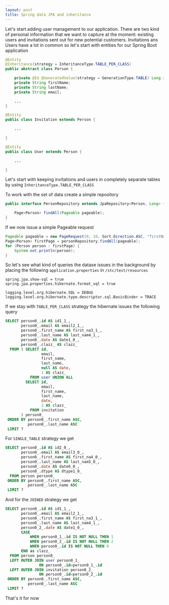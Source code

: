 ```yaml
---
layout: post
title: Spring data JPA and inheritance
---
```


Let's start adding user management to our application. There are two kind of personal information that we want to capture at the moment: existing users and invitations sent out for new potential customers.
Invitations ans Users have a lot in common so let's start with entities for our Spring Boot application

```java
@Entity
@Inheritance(strategy = InheritanceType.TABLE_PER_CLASS)
public abstract class Person {

    private @Id @GeneratedValue(strategy = GenerationType.TABLE) Long id;
    private String firstName;
    private String lastName;
    private String email;

    ...
}

@Entity
public class Invitation extends Person {

    ...

}

@Entity
public class User extends Person {

    ...

}
```

Let's start with keeping invitations and users in completely separate tables by using `InheritanceType.TABLE_PER_CLASS`

To work with the set of data create a simple repository

```java
public interface PersonRepository extends JpaRepository<Person, Long> {

    Page<Person> findAll(Pageable pageable);
}
```

If we now issue a simple Pageable request

```java
Pageable pageable = new PageRequest(0, 10, Sort.Direction.ASC, "firstName", "lastName");
Page<Person> firstPage = personRepository.findAll(pageable);
for (Person person : firstPage) {
    System.out.println(person);
}
```

So let's see what kind of queries the datase issues in the background by placing the following `application.properties` in `/stc/test/resources`

```properties
spring.jpa.show-sql = true
spring.jpa.properties.hibernate.format_sql = true

logging.level.org.hibernate.SQL = DEBUG
logging.level.org.hibernate.type.descriptor.sql.BasicBinder = TRACE
```

If we stay with `TABLE_PER_CLASS` strategy the hibernate issues the following query

```sql
SELECT person0_.id AS id1_1_,
       person0_.email AS email2_1_,
       person0_.first_name AS first_na3_1_,
       person0_.last_name AS last_nam4_1_,
       person0_.date AS date1_0_,
       person0_.clazz_ AS clazz_
  FROM ( SELECT id,
                email,
                first_name,
                last_name,
                null AS date,
                1 AS clazz_
           FROM user UNION ALL
         SELECT id,
                email,
                first_name,
                last_name,
                date,
                2 AS clazz_
           FROM invitation
       ) person0_
 ORDER BY person0_.first_name ASC,
          person0_.last_name ASC
 LIMIT ?
```

For `SINGLE_TABLE` strategy we get

```sql
SELECT person0_.id AS id2_0_,
       person0_.email AS email3_0_,
       person0_.first_name AS first_na4_0_,
       person0_.last_name AS last_nam5_0_,
       person0_.date AS date6_0_,
       person0_.dtype AS dtype1_0_
  FROM person person0_
 ORDER BY person0_.first_name ASC,
          person0_.last_name ASC
 LIMIT ?
```

And for the `JOINED` strategy we get

```sql
SELECT person0_.id AS id1_1_,
       person0_.email AS email2_1_,
       person0_.first_name AS first_na3_1_,
       person0_.last_name AS last_nam4_1_,
       person0_2_.date AS date1_0_,
       CASE
           WHEN person0_1_.id IS NOT NULL THEN 1
           WHEN person0_2_.id IS NOT NULL THEN 2
           WHEN person0_.id IS NOT NULL THEN 0
       END as clazz_
  FROM person person0_
  LEFT OUTER JOIN user person0_1_
               ON person0_.id=person0_1_.id
  LEFT OUTER JOIN invitation person0_2_
               ON person0_.id=person0_2_.id
 ORDER BY person0_.first_name ASC,
          person0_.last_name ASC
 LIMIT ?
```

That's it for now
